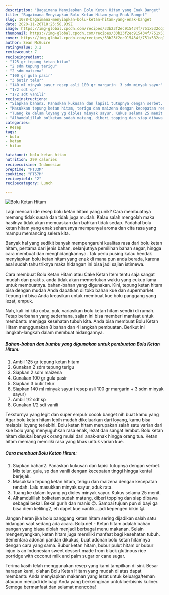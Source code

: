 ```yaml
---
description: "Bagaimana Menyiapkan Bolu Ketan Hitam yang Enak Banget"
title: "Bagaimana Menyiapkan Bolu Ketan Hitam yang Enak Banget"
slug: 1078-bagaimana-menyiapkan-bolu-ketan-hitam-yang-enak-banget
date: 2020-11-26T18:25:58.939Z
image: https://img-global.cpcdn.com/recipes/33b23f2ec915434f/751x532cq70/bolu-ketan-hitam-foto-resep-utama.jpg
thumbnail: https://img-global.cpcdn.com/recipes/33b23f2ec915434f/751x532cq70/bolu-ketan-hitam-foto-resep-utama.jpg
cover: https://img-global.cpcdn.com/recipes/33b23f2ec915434f/751x532cq70/bolu-ketan-hitam-foto-resep-utama.jpg
author: Sean McGuire
ratingvalue: 3.2
reviewcount: 7
recipeingredient:
- "125 gr tepung ketan hitam"
- "2 sdm tepung terigu"
- "2 sdm maizena"
- "100 gr gula pasir"
- "3 butir telur"
- "140 ml minyak sayur resep asli 100 gr margarin  3 sdm minyak sayur"
- "1/2 sdt sp"
- "1/2 sdt vanili"
recipeinstructions:
- "Siapkan bahan2. Panaskan kukusan dan lapisi tutupnya dengan serbet. Mix telur, gula, sp dan vanili dengan kecepatan tinggi hingga kental berjejak."
- "Masukkan tepung ketan hitam, terigu dan maizena dengan kecepatan rendah. Lalu masukkan minyak sayur, aduk rata."
- "Tuang ke dalam loyang yg dioles minyak sayur. Kukus selama 25 menit."
- "Alhamdulillah bolketam sudah matang, diberi topping dan siap dibawa sebagai bekal. Bekal gurih dan manis 😍. Sampai tujuan pun si bayi ga bisa diem keliling2, eh dapet kue cantik...jadi kepengen bikin 😌."
categories:
- Resep
tags:
- bolu
- ketan
- hitam

katakunci: bolu ketan hitam 
nutrition: 299 calories
recipecuisine: Indonesian
preptime: "PT33M"
cooktime: "PT57M"
recipeyield: "2"
recipecategory: Lunch

---
```



![Bolu Ketan Hitam](https://img-global.cpcdn.com/recipes/33b23f2ec915434f/751x532cq70/bolu-ketan-hitam-foto-resep-utama.jpg)

Lagi mencari ide resep bolu ketan hitam yang unik? Cara membuatnya memang tidak susah dan tidak juga mudah. Kalau salah mengolah maka hasilnya tidak akan memuaskan dan bahkan tidak sedap. Padahal bolu ketan hitam yang enak seharusnya mempunyai aroma dan cita rasa yang mampu memancing selera kita.

Banyak hal yang sedikit banyak mempengaruhi kualitas rasa dari bolu ketan hitam, pertama dari jenis bahan, selanjutnya pemilihan bahan segar, hingga cara membuat dan menghidangkannya. Tak perlu pusing kalau hendak menyiapkan bolu ketan hitam yang enak di mana pun anda berada, karena asal sudah tahu triknya maka hidangan ini bisa jadi sajian istimewa.

Cara membuat Bolu Ketan Hitam atau Cake Ketan Item tentu saja sangat mudah dan praktis. anda tidak akan memerlukan waktu yang cukup lama untuk membuatnya. bahan-bahan yang digunakan. Kini, tepung ketan hitam bisa dengan mudah Anda dapatkan di toko bahan kue dan supermarket. Tepung ini bisa Anda kreasikan untuk membuat kue bolu panggang yang lezat, empuk.


Nah, kali ini kita coba, yuk, variasikan bolu ketan hitam sendiri di rumah. Tetap berbahan yang sederhana, sajian ini bisa memberi manfaat untuk membantu menjaga kesehatan tubuh kita. Anda bisa membuat Bolu Ketan Hitam menggunakan 8 bahan dan 4 langkah pembuatan. Berikut ini langkah-langkah dalam membuat hidangannya.

<!--inarticleads1-->

##### Bahan-bahan dan bumbu yang digunakan untuk pembuatan Bolu Ketan Hitam:

1. Ambil 125 gr tepung ketan hitam
1. Gunakan 2 sdm tepung terigu
1. Siapkan 2 sdm maizena
1. Gunakan 100 gr gula pasir
1. Siapkan 3 butir telur
1. Siapkan 140 ml minyak sayur (resep asli 100 gr margarin + 3 sdm minyak sayur)
1. Ambil 1/2 sdt sp
1. Gunakan 1/2 sdt vanili


Teksturnya yang legit dan super empuk cocok banget nih buat kamu yang Agar bolu ketan hitam lebih mudah dikeluarkan dari loyang, kamu bisa melapisi loyang terlebihi. Bolu ketan hitam merupakan salah satu varian dari kue bolu yang menyuguhkan rasa enak, lezat dan sangat lembut. Bolu ketan hitam disukai banyak orang mulai dari anak-anak hingga orang tua. Ketan hitam memang memiliki rasa yang khas untuk varian kue. 

<!--inarticleads2-->

##### Cara membuat Bolu Ketan Hitam:

1. Siapkan bahan2. Panaskan kukusan dan lapisi tutupnya dengan serbet. Mix telur, gula, sp dan vanili dengan kecepatan tinggi hingga kental berjejak.
1. Masukkan tepung ketan hitam, terigu dan maizena dengan kecepatan rendah. Lalu masukkan minyak sayur, aduk rata.
1. Tuang ke dalam loyang yg dioles minyak sayur. Kukus selama 25 menit.
1. Alhamdulillah bolketam sudah matang, diberi topping dan siap dibawa sebagai bekal. Bekal gurih dan manis 😍. Sampai tujuan pun si bayi ga bisa diem keliling2, eh dapet kue cantik...jadi kepengen bikin 😌.


Jangan heran jika bolu panggang ketan hitam sering dijadikan salah satu hidangan saat sedang ada acara. Bola.net - Ketan hitam adalah bahan pangan yang biasa diolah menjadi berbagai menu makanan. Selain mengenyangkan, ketan hitam juga memiliki manfaat bagi kesehatan tubuh. Sementara adonan pandan dikukus, buat adonan bolu ketan hitamnya dengan cara yang sama. Bubur ketan hitam, bubur pulut hitam or bubur injun is an Indonesian sweet dessert made from black glutinous rice porridge with coconut milk and palm sugar or cane sugar. 

Terima kasih telah menggunakan resep yang kami tampilkan di sini. Besar harapan kami, olahan Bolu Ketan Hitam yang mudah di atas dapat membantu Anda menyiapkan makanan yang lezat untuk keluarga/teman ataupun menjadi ide bagi Anda yang berkeinginan untuk berbisnis kuliner. Semoga bermanfaat dan selamat mencoba!
